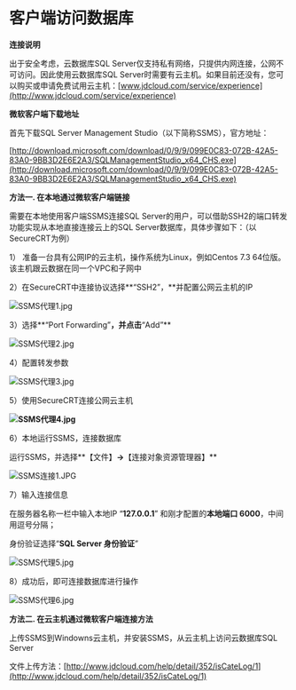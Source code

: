 # **客户端访问数据库**

**连接说明**

出于安全考虑，云数据库SQL Server仅支持私有网络，只提供内网连接，公网不可访问。因此使用云数据库SQL Server时需要有云主机。如果目前还没有，您可以购买或申请免费试用云主机：[www.jdcloud.com/service/experience](http://www.jdcloud.com/service/experience)

**微软客户端下载地址**

首先下载SQL Server Management Studio（以下简称SSMS），官方地址：

[http://download.microsoft.com/download/0/9/9/099E0C83-072B-42A5-83A0-9BB3D2E6E2A3/SQLManagementStudio_x64_CHS.exe](http://download.microsoft.com/download/0/9/9/099E0C83-072B-42A5-83A0-9BB3D2E6E2A3/SQLManagementStudio_x64_CHS.exe)

**方法一. 在本地通过微软客户端链接**

需要在本地使用客户端SSMS连接SQL Server的用户，可以借助SSH2的端口转发功能实现从本地直接连接云上的SQL Server数据库，具体步骤如下：（以SecureCRT为例）

1） 准备一台具有公网IP的云主机，操作系统为Linux，例如Centos 7.3 64位版。该主机跟云数据在同一个VPC和子网中

2）在SecureCRT中连接协议选择**“SSH2”，**并配置公网云主机的IP

![SSMS代理1.jpg](http://img1.jcloudcs.com/cms/b4db8370-e42a-48e2-a19f-e9049936d0e120170913175424.jpg)

3）选择**“Port Forwarding”**，并点击**“Add”**

![SSMS代理2.jpg](http://img1.jcloudcs.com/cms/19d5ee72-d2c3-43ce-b4ec-24dc49deda1420170913175739.jpg)

4）配置转发参数

![SSMS代理3.jpg](http://img1.jcloudcs.com/cms/f4515248-44e6-4ce4-9adb-6af48f7cf67b20170913181139.jpg)

5）使用SecureCRT连接公网云主机

**![SSMS代理4.jpg](http://img1.jcloudcs.com/cms/05b9149b-dc49-457f-9320-cb894447b1ed20170913181535.jpg)**

6）本地运行SSMS，连接数据库

运行SSMS，并选择**【文件】**->**【连接对象资源管理器】**

![SSMS连接1.JPG](http://img1.jcloudcs.com/cms/65f7a67d-1c40-48f8-82cf-b8287ae05d9020170831143213.JPG)

7）输入连接信息

在服务器名称一栏中输入本地IP “**127.0.0.1**” 和刚才配置的**本地端口 6000**，中间用逗号分隔；

身份验证选择“**SQL Server 身份验证**”

![SSMS代理5.jpg](http://img1.jcloudcs.com/cms/2e7ecde3-0a97-4084-b57f-de659c96004f20170913182431.jpg)

8）成功后，即可连接数据库进行操作

![SSMS代理6.jpg](http://img1.jcloudcs.com/cms/23e49c7c-db22-4c60-978c-97f98ccfe9dc20170913182606.jpg)

**方法二. 在云主机通过微软客户端连接方法**

上传SSMS到Windowns云主机，并安装SSMS，从云主机上访问云数据库SQL Server

文件上传方法：[http://www.jdcloud.com/help/detail/352/isCateLog/1](http://www.jdcloud.com/help/detail/352/isCateLog/1)